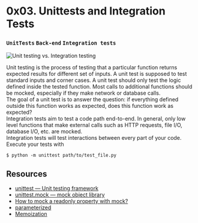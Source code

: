 # 0x03. Unittests and Integration Tests
### `UnitTests` `Back-end` `Integration tests`


![Unit testing vs. Integration testing](https://s3.amazonaws.com/alx-intranet.hbtn.io/uploads/medias/2020/1/f088970b450e82c881ea.gif)

Unit testing is the process of testing that a particular function returns expected results for different set of inputs. A unit test is supposed to test standard inputs and corner cases. A unit test should only test the logic defined inside the tested function. Most calls to additional functions should be mocked, especially if they make network or database calls.
<br>
The goal of a unit test is to answer the question: if everything defined outside this function works as expected, does this function work as expected?
<br>
Integration tests aim to test a code path end-to-end. In general, only low level functions that make external calls such as HTTP requests, file I/O, database I/O, etc. are mocked.
<br>
Integration tests will test interactions between every part of your code.
<br>
Execute your tests with

```
$ python -m unittest path/to/test_file.py
```

## Resources

* [unittest — Unit testing framework](https://docs.python.org/3/library/unittest.html)
* [unittest.mock — mock object library](https://docs.python.org/3/library/unittest.mock.html)
* [How to mock a readonly property with mock?](https://stackoverflow.com/questions/11836436/how-to-mock-a-readonly-property-with-mock)
* [parameterized](https://pypi.org/project/parameterized/)
* [Memoization](https://en.wikipedia.org/wiki/Memoization)
